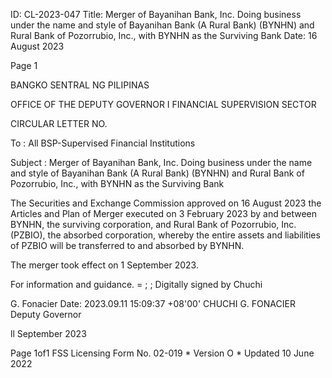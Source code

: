 ID: CL-2023-047
Title: Merger of Bayanihan Bank, Inc. Doing business under the name and style of Bayanihan Bank (A Rural Bank) (BYNHN) and Rural Bank of Pozorrubio, Inc., with BYNHN as the Surviving Bank
Date: 16 August 2023

Page 1

BANGKO SENTRAL NG PILIPINAS

OFFICE OF THE DEPUTY GOVERNOR I FINANCIAL SUPERVISION SECTOR

CIRCULAR LETTER NO.

To : All BSP-Supervised Financial Institutions

Subject : Merger of Bayanihan Bank, Inc. Doing business under the name and style of Bayanihan Bank (A Rural Bank) (BYNHN) and Rural Bank of Pozorrubio, Inc., with BYNHN as the Surviving Bank

The Securities and Exchange Commission approved on 16 August 2023 the Articles and Plan of Merger executed on 3 February 2023 by and between BYNHN, the surviving corporation, and Rural Bank of Pozorrubio, Inc. (PZBIO), the absorbed corporation, whereby the entire assets and liabilities of PZBIO will be transferred to and absorbed by BYNHN.

The merger took effect on 1 September 2023.

For information and guidance. = ; ; Digitally signed by Chuchi

G. Fonacier Date: 2023.09.11 15:09:37 +08'00' CHUCHI G. FONACIER Deputy Governor

ll September 2023

Page 1of1 FSS Licensing Form No. 02-019 * Version O * Updated 10 June 2022